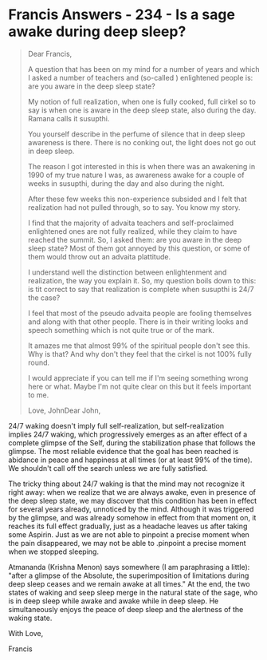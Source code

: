 # Francis Answers - 234 - Is a sage awake during deep sleep?

>Dear Francis, 
>
>A question that has been on my mind for a number of years and which I asked a number of teachers and (so-called ) enlightened people is: are you aware in the deep sleep state? 
>
>My notion of full realization, when one is fully cooked, full cirkel so to say is when one is aware in the deep sleep state, also during the day. Ramana calls it susupthi. 
>
>You yourself describe in the perfume of silence that in deep sleep awareness is there. There is no conking out, the light does not go out in deep sleep. 
>
>The reason I got interested in this is when there was an awakening in 1990 of my true nature I was, as awareness awake for a couple of weeks in susupthi, during the day and also during the night. 
>
>After these few weeks this non-experience subsided and I felt that realization had not pulled through, so to say. You know my story. 
>
>I find that the majority of advaita teachers and self-proclaimed enlightened ones are not fully realized, while they claim to have reached the summit. So, I asked them: are you aware in the deep sleep state? Most of them got annoyed by this question, or some of them would throw out an advaita plattitude. 
>
>I understand well the distinction between enlightenment and realization, the way you explain it. So, my question boils down to this: is tit correct to say that realization is complete when susupthi is 24/7 the case? 
>
>I feel that most of the pseudo advaita people are fooling themselves and along with that other people. There is in their writing looks and speech something which is not quite true or of the mark. 
>
>It amazes me that almost 99% of the spiritual people don't see this. Why is that? And why don't they feel that the cirkel is not 100% fully round. 
>
>I would appreciate if you can tell me if I'm seeing something wrong here or what. Maybe I'm not quite clear on this but it feels important to me. 
>
>Love, JohnDear John,

24/7 waking doesn't imply full self-realization, but self-realization implies 24/7 waking, which progressively emerges as an after effect of a complete glimpse of the Self, during the stabilization phase that follows the glimpse. The most reliable evidence that the goal has been reached is abidance in peace and happiness at all times (or at least 99% of the time). We shouldn't call off the search unless we are fully satisfied.

The tricky thing about 24/7 waking is that the mind may not recognize it right away: when we realize that we are always awake, even in presence of the deep sleep state, we may discover that this condition has been in effect for several years already, unnoticed by the mind. Although it was triggered by the glimpse, and was already somehow in effect from that moment on, it reaches its full effect gradually, just as a headache leaves us after taking some Aspirin. Just as we are not able to pinpoint a precise moment when the pain disappeared, we may not be able to .pinpoint a precise moment when we stopped sleeping.

Atmananda (Krishna Menon) says somewhere (I am paraphrasing a little): "after a glimpse of the Absolute, the superimposition of limitations during deep sleep ceases and we remain awake at all times." At the end, the two states of waking and seep sleep merge in the natural state of the sage, who is in deep sleep while awake and awake while in deep sleep. He simultaneously enjoys the peace of deep sleep and the alertness of the waking state.

With Love,

Francis

